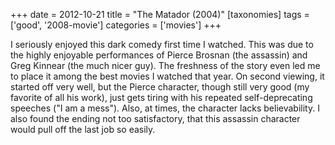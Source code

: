 +++
date = 2012-10-21
title = "The Matador (2004)"
[taxonomies]
tags = ['good', '2008-movie']
categories = ['movies']
+++

I seriously enjoyed this dark comedy first time I watched. This was due
to the highly enjoyable performances of Pierce Brosnan (the assassin)
and Greg Kinnear (the much nicer guy). The freshness of the story even
led me to place it among the best movies I watched that year. On second
viewing, it started off very well, but the Pierce character, though
still very good (my favorite of all his work), just gets tiring with his
repeated self-deprecating speeches ("I am a mess"). Also, at times,
the character lacks believability. I also found the ending not too
satisfactory, that this assassin character would pull off the last job
so easily.
